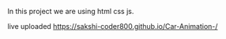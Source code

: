 In this project we are using html css js.


live uploaded 
https://sakshi-coder800.github.io/Car-Animation-/
